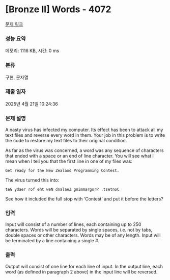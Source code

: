 # [Bronze II] Words - 4072 

[문제 링크](https://www.acmicpc.net/problem/4072) 

### 성능 요약

메모리: 1116 KB, 시간: 0 ms

### 분류

구현, 문자열

### 제출 일자

2025년 4월 21일 10:24:36

### 문제 설명

<p>A nasty virus has infected my computer. Its effect has been to attack all my text files and reverse every word in them. Your job in this problem is to write the code to restore my text files to their original condition.</p>

<p>As far as the virus was concerned, a word was any sequence of characters that ended with a space or an end of line character. You will see what I mean when I tell you that the first line in one of my files was:</p>

<p><code>Get ready for the New Zealand Programming Contest. </code></p>

<p>The virus turned this into:</p>

<p><code>teG ydaer rof eht weN dnalaeZ gnimmargorP .tsetnoC </code></p>

<p>See how it included the full stop with ‘Contest’ and put it before the letters?</p>

### 입력 

 <p>Input will consist of a number of lines, each containing up to 250 characters. Words will be separated by single spaces, i.e. not by tabs, double spaces or other characters. Words may be of any length. Input will be terminated by a line containing a single #.</p>

### 출력 

 <p>Output will consist of one line for each line of input. In the output line, each word (as defined in paragraph 2 above) in the input line will be reversed.</p>


